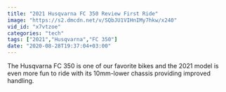 ```yaml
---
title: "2021 Husqvarna FC 350 Review First Ride"
image: "https://s2.dmcdn.net/v/SQbJU1VIHnIMy7hkw/x240"
vid_id: "x7vtzoe"
categories: "tech"
tags: ["2021","Husqvarna","FC 350"]
date: "2020-08-28T19:37:04+03:00"
---
```

The Husqvarna FC 350 is one of our favorite bikes and the 2021 model is even more fun to ride with its 10mm-lower chassis providing improved handling.
